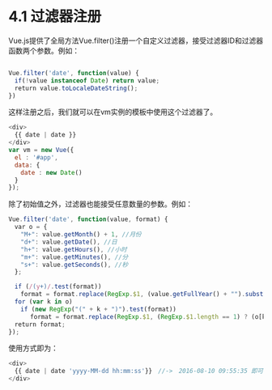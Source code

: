 <!--
 * @Author: zhanglingdi
 * @Date: 2019-12-04 10:42:27
 * @Email: 980583728@qq.com
 * @Company: Sinovatio
 * @version: v0.0.1
 * @LastEditors: zhanglingdi
 * @LastEditTime: 2019-12-04 13:50:09
 * @Description: test
 -->
# 4.1 过滤器注册

Vue.js提供了全局方法Vue.filter()注册一个自定义过滤器，接受过滤器ID和过滤器函数两个参数。例如：

```javascript

Vue.filter('date', function(value) {
　if(!value instanceof Date) return value;
　return value.toLocaleDateString();
})

```

这样注册之后，我们就可以在vm实例的模板中使用这个过滤器了。

```javascript
<div>
　{{ date | date }}
</div>
var vm = new Vue({
　el : '#app',
　data: {
　　date : new Date()
　}
});
```

除了初始值之外，过滤器也能接受任意数量的参数。例如：

```javascript
Vue.filter('date', function(value, format) {
　var o = {
　　"M+": value.getMonth() + 1, //月份 
　　"d+": value.getDate(), //日 
　　"h+": value.getHours(), //小时 
　　"m+": value.getMinutes(), //分 
　　"s+": value.getSeconds(), //秒 
　};

　if (/(y+)/.test(format)) 
　　format = format.replace(RegExp.$1, (value.getFullYear() + "").substr(4 - RegExp.$1.length));
　for (var k in o)
　　if (new RegExp("(" + k + ")").test(format)) 
　　 　format = format.replace(RegExp.$1, (RegExp.$1.length == 1) ? (o[k]) : (("00" + o[k]).substr(("" + o[k]).length)));
　return format;
});

```

使用方式即为：
```javascript
<div>
　{{ date | date 'yyyy-MM-dd hh:mm:ss'}}　//->　2016-08-10 09:55:35 即可按格式输出当前时间
</div>
```
